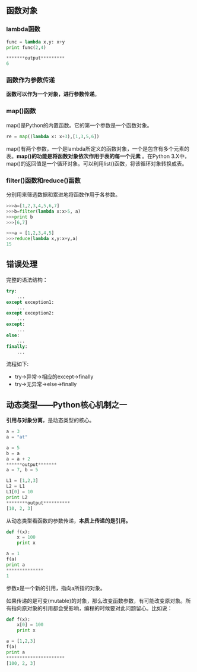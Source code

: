 ## 函数对象

### lambda函数

```python
func = lambda x,y: x+y
print func(2,4)

*******output*********
6
```

### 函数作为参数传递

**函数可以作为一个对象，进行参数传递**。



### map()函数

map()是Python的内置函数。它的第一个参数是一个函数对象。

```python
re = map((lambda x: x+3),[1,3,5,6])
```

map()有两个参数，一个是lambda所定义的函数对象，一个是包含有多个元素的表。**map()的功能是将函数对象依次作用于表的每一个元素** 。在Python 3.X中，map()的返回值是一个循环对象。可以利用list()函数，将该循环对象转换成表。

### filter()函数和reduce()函数

分别用来筛选数据和累进地将函数作用于各参数。

```python
>>>a=[1,2,3,4,5,6,7]
>>>b=filter(lambda x:x>5, a)
>>>print b
>>>[6,7]

>>>a = [1,2,3,4,5]
>>>reduce(lambda x,y:x+y,a)
15
```



## 错误处理

完整的语法结构：

```python
try:
    ...
except exception1:
    ...
except exception2:
    ...
except:
    ...
else:
    ...
finally:
    ...
```

流程如下:

- try->异常->相应的except->finally
- try->无异常->else->finally

## 动态类型——Python核心机制之一

**引用与对象分离**，是动态类型的核心。

```python
a = 3
a = "at"
```

```python
a = 5
b = a
a = a + 2
******output*******
a = 7, b = 5
```

```python
L1 = [1,2,3]
L2 = L1
L1[0] = 10
print L2
********output**********
[10, 2, 3]
```

从动态类型看函数的参数传递，**本质上传递的是引用。**

```python
def f(x):
    x = 100
    print x

a = 1
f(a)
print a
**************
1
```

参数x是一个新的引用，指向a所指的对象。

如果传递的是可变(mutable)的对象，那么改变函数参数，有可能改变原对象。所有指向原对象的引用都会受影响，编程的时候要对此问题留心。比如说：

```python
def f(x):
    x[0] = 100
    print x

a = [1,2,3]
f(a)
print a
**********************
[100, 2, 3]
```





